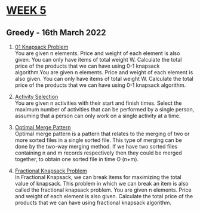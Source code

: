 # [WEEK 5](https://www.hackerrank.com/daa-lab-day-516032022/challenges)

## Greedy - 16th March 2022

1. [01 Knapsack Problem](1_Knapsack01.c)  
   You are given n elements. Price and weight of each element is also given. You can only have items of total weight W. Calculate the total price of the products that we can have using 0-1 knapsack algorithm.You are given n elements. Price and weight of each element is also given. You can only have items of total weight W. Calculate the total price of the products that we can have using 0-1 knapsack algorithm.

2. [Activity Selection](2_Activity_selection.c)  
   You are given n activities with their start and finish times. Select the maximum number of activities that can be performed by a single person, assuming that a person can only work on a single activity at a time.

3. [Optimal Merge Pattern](3_Optimal_Merge.c)  
   Optimal merge pattern is a pattern that relates to the merging of two or more sorted files in a single sorted file. This type of merging can be done by the two-way merging method. If we have two sorted files containing n and m records respectively then they could be merged together, to obtain one sorted file in time O (n+m).

4. [Fractional Knapsack Problem](4_KnapSack_fractional.c)  
   In Fractional Knapsack, we can break items for maximizing the total value of knapsack. This problem in which we can break an item is also called the fractional knapsack problem. You are given n elements. Price and weight of each element is also given. Calculate the total price of the products that we can have using fractional knapsack algorithm.
